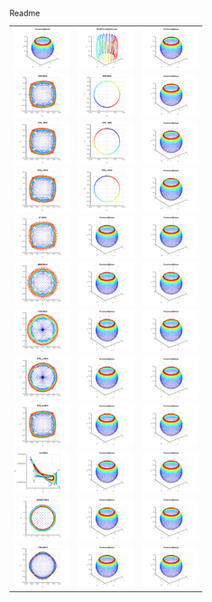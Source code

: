 Readme
<table>
  <tr>
    <td><img src="results/03_1_NLDRPuncturedSphere.png" width=100></img></td>
    <td><img src="results/010_1_NLDRToroidalHelix.png" width=100></img></td>
    <td><img src="results/03_1_NLDRPuncturedSphere.png" width=100></img></td>
  </tr>
  <tr>
    <td><img src="results/03_2_NLDRPuncturedSphere_VPW_NN6.png" width=100></img></td>
    <td><img src="results/010_2_NLDRToroidalHelix_VPW_NN6.png" width=100></img></td>
    <td><img src="results/03_1_NLDRPuncturedSphere.png" width=100></img></td>
  </tr>
  <tr>
    <td><img src="results/03_3_NLDRPuncturedSphere_VPW_c_NN6.png" width=100></img></td>
    <td><img src="results/010_3_NLDRToroidalHelix_VPW_c_NN6.png" width=100></img></td>
    <td><img src="results/03_1_NLDRPuncturedSphere.png" width=100></img></td>
  </tr>
  <tr>
    <td><img src="results/03_4_NLDRPuncturedSphere_VPW_bc_NN6.png" width=100></img></td>
    <td><img src="results/010_4_NLDRToroidalHelix_VPW_bc_NN6.png" width=100></img></td>
    <td><img src="results/03_1_NLDRPuncturedSphere.png" width=100></img></td>
  </tr>
  <tr>
    <td><img src="results/03_5_NLDRPuncturedSphere_K7_NN6.png" width=100></img></td>
    <td><img src="results/03_1_NLDRPuncturedSphere.png" width=100></img></td>
    <td><img src="results/03_1_NLDRPuncturedSphere.png" width=100></img></td>
  </tr>
  <tr>
    <td><img src="results/03_6_NLDRPuncturedSphere_MMM_NN6.png" width=100></img></td>
    <td><img src="results/03_1_NLDRPuncturedSphere.png" width=100></img></td>
    <td><img src="results/03_1_NLDRPuncturedSphere.png" width=100></img></td>
  </tr>
  <tr>
    <td><img src="results/03_7_NLDRPuncturedSphere_FPW_NN6.png" width=100></img></td>
    <td><img src="results/03_1_NLDRPuncturedSphere.png" width=100></img></td>
    <td><img src="results/03_1_NLDRPuncturedSphere.png" width=100></img></td>
  </tr>
  <tr>
    <td><img src="results/03_8_NLDRPuncturedSphere_FPW_mu_NN6.png" width=100></img></td>
    <td><img src="results/03_1_NLDRPuncturedSphere.png" width=100></img></td>
    <td><img src="results/03_1_NLDRPuncturedSphere.png" width=100></img></td>
  </tr>
  <tr>
    <td><img src="results/03_9_NLDRPuncturedSphere_FPW_sig_NN6.png" width=100></img></td>
    <td><img src="results/03_1_NLDRPuncturedSphere.png" width=100></img></td>
    <td><img src="results/03_1_NLDRPuncturedSphere.png" width=100></img></td>
  </tr>
  <tr>
    <td><img src="results/03_10_NLDRPuncturedSphere_LLE_NN6.png" width=100></img></td>
    <td><img src="results/03_1_NLDRPuncturedSphere.png" width=100></img></td>
    <td><img src="results/03_1_NLDRPuncturedSphere.png" width=100></img></td>
  </tr>
  <tr>
    <td><img src="results/03_11_NLDRPuncturedSphere_ISOMAP_NN6.png" width=100></img></td>
    <td><img src="results/03_1_NLDRPuncturedSphere.png" width=100></img></td>
    <td><img src="results/03_1_NLDRPuncturedSphere.png" width=100></img></td>
  </tr>
  <tr>
    <td><img src="results/03_12_NLDRPuncturedSphere_LTSA_NN6.png" width=100></img></td>
    <td><img src="results/03_1_NLDRPuncturedSphere.png" width=100></img></td>
    <td><img src="results/03_1_NLDRPuncturedSphere.png" width=100></img></td>
  </tr>
</table>